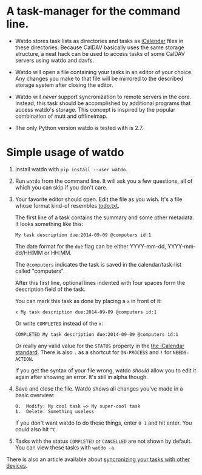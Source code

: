 # A task-manager for the command line.

*   Watdo stores task lists as directories and tasks as
    [iCalendar](https://en.wikipedia.org/wiki/ICalendar) files in these
    directories. Because CalDAV basically uses the same storage structure, a
    neat hack can be used to access tasks of some CalDAV servers using watdo
    and davfs.

*   Watdo will open a file containing your tasks in an editor of your choice.
    Any changes you make to that file will be mirrored to the described storage
    system after closing the editor.

*   Watdo will *never* support syncronization to remote servers in the core.
    Instead, this task should be accomplished by additional programs that
    access watdo's storage. This concept is inspired by the popular combination
    of mutt and offlineimap.

*   The only Python version watdo is tested with is 2.7.


# Simple usage of watdo

1.  Install watdo with `pip install --user watdo`.

5.  Run `watdo` from the command line. It will ask you a few questions, all of
    which you can skip if you don't care.

6.  Your favorite editor should open. Edit the file as you wish. It's a file
    whose format kind-of resembles
    [todo.txt](https://github.com/ginatrapani/todo.txt-cli/wiki/The-Todo.txt-Format).

    The first line of a task contains the summary and some other metadata. It
    looks something like this:

        My task description due:2014-09-09 @computers id:1

    The date format for the `due` flag can be either YYYY-mm-dd,
    YYYY-mm-dd/HH:MM or HH:MM.

    The `@computers` indicates the task is saved in the calendar/task-list
    called "computers".

    After this first line, optional lines indented with four spaces form the
    description field of the task.

    You can mark this task as done by placing a `x` in front of it:

        x My task description due:2014-09-09 @computers id:1

    Or write `COMPLETED` instead of the `x`:

        COMPLETED My task description due:2014-09-09 @computers id:1

    Or really any valid value for the `STATUS` property in the [the iCalendar
    standard](http://www.kanzaki.com/docs/ical/status.html). There is also `.`
    as a shortcut for `IN-PROCESS` and `!` for `NEEDS-ACTION`.

    If you get the syntax of your file wrong, watdo *should* allow you to edit
    it again after showing an error. It's still in alpha though.

7.  Save and close the file. Watdo shows all changes you've made in a basic
    overview:
    
        0.  Modify: My cool task => My super-cool task
        1.  Delete: Something useless

    If you don't want watdo to do these things, enter ``0 1`` and hit enter.
    You could also hit `^C`.

8.  Tasks with the status `COMPLETED` or `CANCELLED` are not shown by default.
    You can view these tasks with `watdo -a`.

There is also an article available about [syncronizing your tasks with other
devices](https://github.com/untitaker/watdo/wiki/Syncronization).
